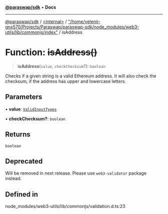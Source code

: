 [**@paraswap/sdk**](../../../../README.md) • **Docs**

***

[@paraswap/sdk](../../../../globals.md) / [\<internal\>](../../../README.md) / ["/home/velenir-gnx570/Projects/Paraswap/paraswap-sdk/node\_modules/web3-utils/lib/commonjs/index"](../README.md) / isAddress

# Function: ~~isAddress()~~

> **isAddress**(`value`, `checkChecksum`?): `boolean`

Checks if a given string is a valid Ethereum address. It will also check the checksum, if the address has upper and lowercase letters.

## Parameters

• **value**: [`ValidInputTypes`](../../../type-aliases/ValidInputTypes.md)

• **checkChecksum?**: `boolean`

## Returns

`boolean`

## Deprecated

Will be removed in next release. Please use `web3-validator` package instead.

## Defined in

node\_modules/web3-utils/lib/commonjs/validation.d.ts:23
